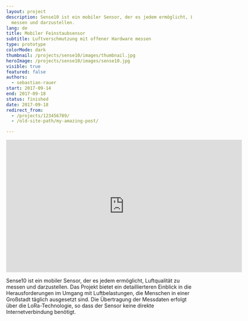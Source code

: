 ```yaml
---
layout: project
description: Sense10 ist ein mobiler Sensor, der es jedem ermöglicht, Luftqualität zu
  messen und darzustellen.
lang: de
title: Mobiler Feinstaubsensor
subtitle: Luftverschmutzung mit offener Hardware messen
type: prototype
colorMode: dark
thumbnail: /projects/sense10/images/thumbnail.jpg
heroImage: /projects/sense10/images/sense10.jpg
visible: true
featured: false
authors:
  - sebastian-rauer
start: 2017-09-14
end: 2017-09-18
status: finished
date: 2017-09-18
redirect_from:
  - /projects/123456789/
  - /old-site-path/my-amazing-post/

---
```


<iframe src="https://player.vimeo.com/video/234345714" width="640" height="360" frameborder="0" webkitallowfullscreen mozallowfullscreen allowfullscreen></iframe>

Sense10 ist ein mobiler Sensor, der es jedem ermöglicht, Luftqualität zu messen und darzustellen. Das Projekt bietet ein detaillierteren Einblick in die Herausforderungen im Umgang mit Luftbelastungen, die Menschen in einer Großstadt täglich ausgesetzt sind. Die Übertragung der Messdaten erfolgt über die LoRa-Technologie, so dass der Sensor keine direkte Internetverbindung benötigt.

